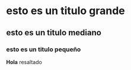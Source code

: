 # esto es un titulo grande 
## esto es un titulo mediano
### esto es un titulo pequeño 
**Hola** resaltado
